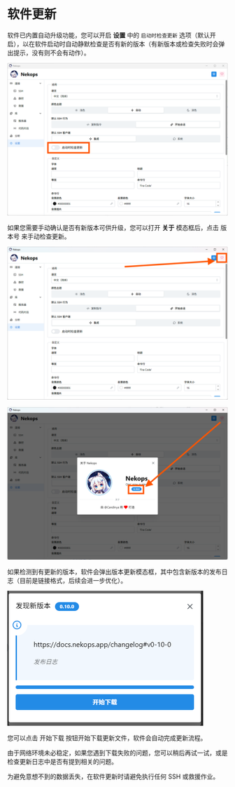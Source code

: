 # 软件更新

软件已内置自动升级功能，您可以开启 **设置** 中的 `启动时检查更新` 选项（默认开启），以在软件启动时自动静默检查是否有新的版本（有新版本或检查失败时会弹出提示，没有则不会有动作）。

![启动时检查更新](check-update-at-startup.png)

如果您需要手动确认是否有新版本可供升级，您可以打开 **关于** 模态框后，点击 版本号 来手动检查更新。

![打开 关于 模态框](open-about-modal.png)

![点击 版本号](click-version-badge.png)

如果检测到有更新的版本，软件会弹出版本更新模态框，其中包含新版本的发布日志（目前是链接格式，后续会进一步优化）。

![版本更新模态框](update-modal.png)

您可以点击 开始下载 按钮开始下载更新文件，软件会自动完成更新流程。

由于网络环境未必稳定，如果您遇到下载失败的问题，您可以稍后再试一试，或是检查更新日志中是否有提到相关的问题。

为避免意想不到的数据丢失，在软件更新时请避免执行任何 SSH 或救援作业。
